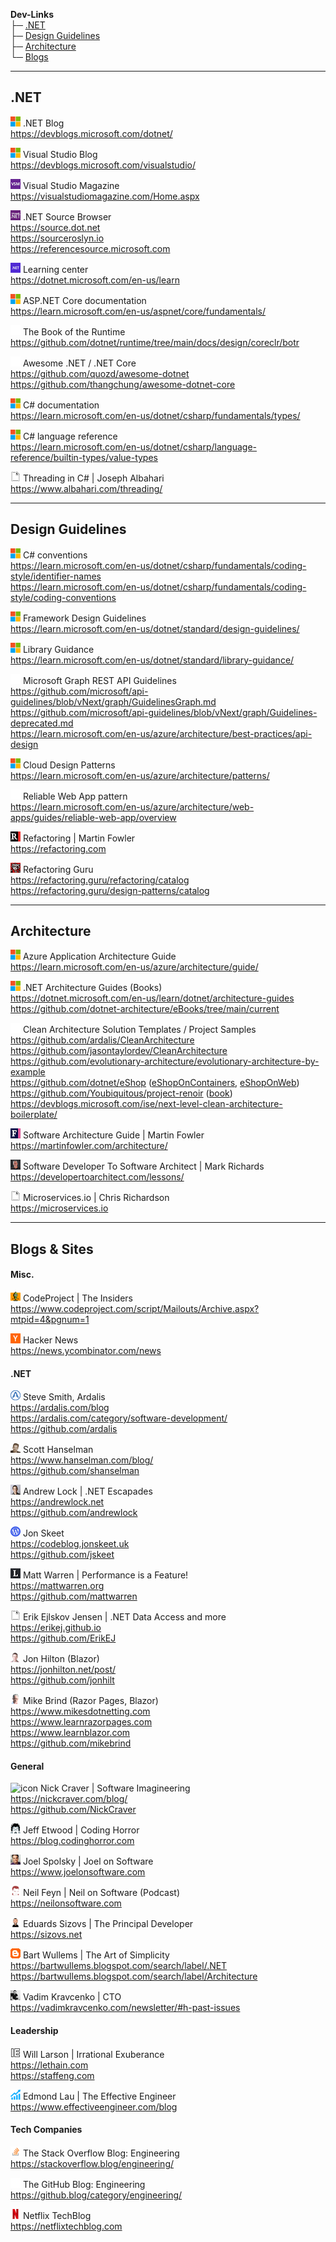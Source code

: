 
**Dev-Links**  
├─ [.NET](#net)  
├─ [Design Guidelines](#design-guidelines)  
├─ [Architecture](#architecture)  
└─ [Blogs](#blogs--sites)  
<!-- └─ [Posts](POSTS.md)  -->

* * *

## .NET

![icon](favicons/microsoft.png)
.NET Blog  
https://devblogs.microsoft.com/dotnet/  

![icon](favicons/microsoft.png)
Visual Studio Blog  
https://devblogs.microsoft.com/visualstudio/  

![icon](favicons/vsm.png)
Visual Studio Magazine  
https://visualstudiomagazine.com/Home.aspx  

![icon](favicons/ms-net.png)
.NET Source Browser  
https://source.dot.net  
https://sourceroslyn.io  
https://referencesource.microsoft.com  

![icon](favicons/net.png)
Learning center  
https://dotnet.microsoft.com/en-us/learn  

<!--
![icon](favicons/microsoft.png)
MSDN Magazine Archive  
https://learn.microsoft.com/en-us/archive/msdn-magazine/msdn-magazine-issues  
-->

![icon](favicons/microsoft.png)
ASP.NET Core documentation  
https://learn.microsoft.com/en-us/aspnet/core/fundamentals/  

![icon](favicons/github.png)
The Book of the Runtime  
https://github.com/dotnet/runtime/tree/main/docs/design/coreclr/botr  

![icon](favicons/github.png)
Awesome .NET / .NET Core  
https://github.com/quozd/awesome-dotnet  
https://github.com/thangchung/awesome-dotnet-core  

![icon](favicons/microsoft.png)
C# documentation  
https://learn.microsoft.com/en-us/dotnet/csharp/fundamentals/types/  

![icon](favicons/microsoft.png)
C# language reference  
https://learn.microsoft.com/en-us/dotnet/csharp/language-reference/builtin-types/value-types  

![icon](favicons/blank.png)
Threading in C# | Joseph Albahari  
https://www.albahari.com/threading/  

* * *

## Design Guidelines

![icon](favicons/microsoft.png)
C# conventions  
https://learn.microsoft.com/en-us/dotnet/csharp/fundamentals/coding-style/identifier-names  
https://learn.microsoft.com/en-us/dotnet/csharp/fundamentals/coding-style/coding-conventions  

![icon](favicons/microsoft.png)
Framework Design Guidelines  
https://learn.microsoft.com/en-us/dotnet/standard/design-guidelines/  

![icon](favicons/microsoft.png)
Library Guidance  
https://learn.microsoft.com/en-us/dotnet/standard/library-guidance/  

![icon](favicons/github.png)
Microsoft Graph REST API Guidelines  
https://github.com/microsoft/api-guidelines/blob/vNext/graph/GuidelinesGraph.md  
https://github.com/microsoft/api-guidelines/blob/vNext/graph/Guidelines-deprecated.md  
https://learn.microsoft.com/en-us/azure/architecture/best-practices/api-design  

![icon](favicons/microsoft.png)
Cloud Design Patterns  
https://learn.microsoft.com/en-us/azure/architecture/patterns/  

![icon](favicons/github.png)
Reliable Web App pattern  
https://learn.microsoft.com/en-us/azure/architecture/web-apps/guides/reliable-web-app/overview  

![icon](favicons/refactoring.png)
Refactoring | Martin Fowler    
https://refactoring.com  

![icon](favicons/refactoringg.png)
Refactoring Guru  
https://refactoring.guru/refactoring/catalog  
https://refactoring.guru/design-patterns/catalog  

* * *

## Architecture

![icon](favicons/microsoft.png)
Azure Application Architecture Guide  
https://learn.microsoft.com/en-us/azure/architecture/guide/  

![icon](favicons/microsoft.png)
.NET Architecture Guides (Books)  
https://dotnet.microsoft.com/en-us/learn/dotnet/architecture-guides  
https://github.com/dotnet-architecture/eBooks/tree/main/current  
<!--https://learn.microsoft.com/en-us/dotnet/architecture/  -->

![icon](favicons/github.png)
Clean Architecture Solution Templates / Project Samples  
https://github.com/ardalis/CleanArchitecture  
https://github.com/jasontaylordev/CleanArchitecture  
https://github.com/evolutionary-architecture/evolutionary-architecture-by-example  
https://github.com/dotnet/eShop ([eShopOnContainers](https://github.com/dotnet-architecture/eShopOnContainers/tree/dev), [eShopOnWeb](https://github.com/dotnet-architecture/eShopOnWeb))  
https://github.com/Youbiquitous/project-renoir ([book](https://www.microsoftpressstore.com/store/clean-architecture-with-.net-9780138203368))  
https://devblogs.microsoft.com/ise/next-level-clean-architecture-boilerplate/  

![icon](favicons/martinfowler.png)
Software Architecture Guide | Martin Fowler  
https://martinfowler.com/architecture/  

![icon](favicons/markrichards.png)
Software Developer To Software Architect | Mark Richards  
https://developertoarchitect.com/lessons/  

![icon](favicons/blank.png)
Microservices.io | Chris Richardson  
https://microservices.io  

* * *

## Blogs & Sites

<!--
https://www.developmentsimplyput.com/post/top-net-developers-contributors-to-follow  
https://www.wearedevelopers.com/magazine/software-development-blogs
https://tripleten.com/blog/posts/10-software-development-blogs-worth-bookmarking
https://www.linkedin.com/pulse/top-10-engineering-blogs-follow-latest-technological-insights-gaddam
-->

#### Misc.

![icon](favicons/codeproject.png)
CodeProject | The Insiders  
https://www.codeproject.com/script/Mailouts/Archive.aspx?mtpid=4&pgnum=1  

![icon](favicons/hackernews.png)
Hacker News  
https://news.ycombinator.com/news  

<!--
![icon](favicons/hackernoon.png)
HackerNoon  
https://hackernoon.com  
-->


#### .NET

![icon](favicons/ardalis.png)
Steve Smith, Ardalis  
https://ardalis.com/blog  
https://ardalis.com/category/software-development/  
https://github.com/ardalis  

![icon](favicons/hanselman.png)
Scott Hanselman  
https://www.hanselman.com/blog/  
https://github.com/shanselman  

![icon](favicons/andrewlock.png)
Andrew Lock | .NET Escapades  
https://andrewlock.net  
https://github.com/andrewlock  

![icon](favicons/wp.png)
Jon Skeet  
https://codeblog.jonskeet.uk  
https://github.com/jskeet  

![icon](favicons/mattwarren.png)
Matt Warren | Performance is a Feature!  
https://mattwarren.org  
https://github.com/mattwarren  

![icon](favicons/blank.png)
Erik Ejlskov Jensen | .NET Data Access and more  
https://erikej.github.io  
https://github.com/ErikEJ  

![icon](favicons/jonhilton.png)
Jon Hilton (Blazor)  
https://jonhilton.net/post/  
https://github.com/jonhilt  

![icon](favicons/mikesdotnetting.png)
Mike Brind (Razor Pages, Blazor)  
https://www.mikesdotnetting.com  
https://www.learnrazorpages.com  
https://www.learnblazor.com  
https://github.com/mikebrind  


#### General

![icon](favicons/nickcraver.png)
Nick Craver | Software Imagineering  
https://nickcraver.com/blog/  
https://github.com/NickCraver  

![icon](favicons/codinghorror.png)
Jeff Etwood | Coding Horror  
https://blog.codinghorror.com  

![icon](favicons/joelonsoftware.png)
Joel Spolsky | Joel on Software  
https://www.joelonsoftware.com  

![icon](favicons/neilonsoftware.png)
Neil Feyn | Neil on Software (Podcast)  
https://neilonsoftware.com  

![icon](favicons/sizovs.png)
Eduards Sizovs | The Principal Developer  
https://sizovs.net  

![icon](favicons/blogspot.png)
Bart Wullems | The Art of Simplicity  
https://bartwullems.blogspot.com/search/label/.NET  
https://bartwullems.blogspot.com/search/label/Architecture  

![icon](favicons/vadimkravcenko.png)
Vadim Kravcenko | CTO  
https://vadimkravcenko.com/newsletter/#h-past-issues  


#### Leadership

![icon](favicons/lethain.png)
Will Larson | Irrational Exuberance  
https://lethain.com  
https://staffeng.com  

![icon](favicons/effectiveengineer.png)
Edmond Lau | The Effective Engineer  
https://www.effectiveengineer.com/blog  


#### Tech Companies

![icon](favicons/stackoverflow.png)
The Stack Overflow Blog: Engineering  
https://stackoverflow.blog/engineering/  

![icon](favicons/github.png)
The GitHub Blog: Engineering  
https://github.blog/category/engineering/  

![icon](favicons/netflix.png)
Netflix TechBlog  
https://netflixtechblog.com  

